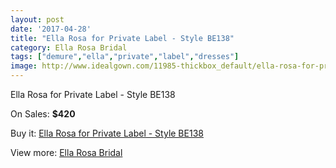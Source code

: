 ```yaml
---
layout: post
date: '2017-04-28'
title: "Ella Rosa for Private Label - Style BE138"
category: Ella Rosa Bridal
tags: ["demure","ella","private","label","dresses"]
image: http://www.idealgown.com/11985-thickbox_default/ella-rosa-for-private-label-style-be138.jpg
---
```

Ella Rosa for Private Label - Style BE138

On Sales: **$420**
<a href="https://www.idealgown.com/en/ella-rosa-bridal/4862-ella-rosa-for-private-label-style-be138.html"><amp-img layout="responsive" width="600" height="600" src="//www.idealgown.com/11985-thickbox_default/ella-rosa-for-private-label-style-be138.jpg" alt="Ella Rosa for Private Label - Style BE138 0" /></a>
<a href="https://www.idealgown.com/en/ella-rosa-bridal/4862-ella-rosa-for-private-label-style-be138.html"><amp-img layout="responsive" width="600" height="600" src="//www.idealgown.com/11987-thickbox_default/ella-rosa-for-private-label-style-be138.jpg" alt="Ella Rosa for Private Label - Style BE138 1" /></a>
<a href="https://www.idealgown.com/en/ella-rosa-bridal/4862-ella-rosa-for-private-label-style-be138.html"><amp-img layout="responsive" width="600" height="600" src="//www.idealgown.com/11986-thickbox_default/ella-rosa-for-private-label-style-be138.jpg" alt="Ella Rosa for Private Label - Style BE138 2" /></a>

Buy it: [Ella Rosa for Private Label - Style BE138](https://www.idealgown.com/en/ella-rosa-bridal/4862-ella-rosa-for-private-label-style-be138.html "Ella Rosa for Private Label - Style BE138")

View more: [Ella Rosa Bridal](https://www.idealgown.com/en/60-ella-rosa-bridal "Ella Rosa Bridal")